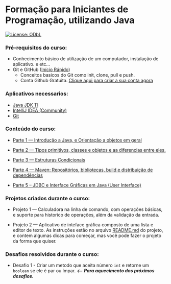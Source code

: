 # Formação para Iniciantes de Programação, utilizando Java
[![License: ODbL](https://img.shields.io/badge/License-PDDL-brightgreen.svg)](https://opendatacommons.org/licenses/pddl/)

### Pré-requisitos do curso:
* Conhecimento básico de utilização de um computador, instalação de aplicativo. e etc...
* Git e GitHub ([Início Rápido](https://docs.github.com/pt/get-started/quickstart/hello-world))
  * Conceitos basicos do Git como init, clone, pull e push.
  * Conta Github Gratuita. [Clique aqui para criar a sua conta agora](https://github.com/signup)

### Aplicativos necessarios:
* [Java JDK 11](https://www.oracle.com/java/technologies/javase-jdk11-downloads.html)
* [IntelliJ IDEA (Community)](https://www.jetbrains.com/pt-br/idea/download/#section=windows)
* [Git](https://git-scm.com/downloads)

### Conteúdo do curso:

* [Parte 1 — Introdução a Java, e Orientação a objetos em geral](p1-introducao.md)


* [Parte 2 — Tipos primitivos, classes e objetos e aa diferencias entre eles.](Parte-2-Tipos-Primitivos.md)


* [Parte 3 — Estruturas Condicionais](Parte-3-Estruturas-Condicionais.md)


* [Parte 4 — Maven: Repositórios, bibliotecas, build e distribuição de dependências](Parte-4-Maven-Bibliotecas.md)


* [Parte 5 – JDBC e Interface Gráficas em Java (User Interface)](Parte-5-JDBC_e_UI.md)

### Projetos criados durante o curso:

* Projeto 1 — Calculadora na linha de comando, com operações básicas, e suporte para historico de operações, além da validação da entrada.

* Projeto 2 — Aplicativo de inteface gráfica composto de uma lista e editor de texto. As instruções estão no arquivo [README.md](README.md) do projeto, e contem algumas dicas para começar, mas você pode fazer o projeto da forma que quiser.

### Desafios resolvidos durante o curso:

* Desafio 1 \- Criar um metodo que aceita número `int` e retorne um `boolean` se ele é par ou ímpar. ***<-- Para aquecimento dos próximos desafios.***
